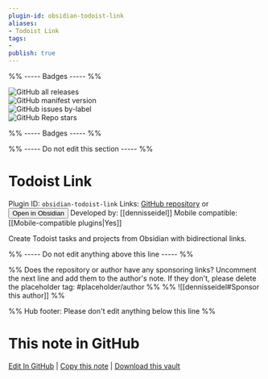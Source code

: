 ```yaml
---
plugin-id: obsidian-todoist-link
aliases:
- Todoist Link
tags: 
- 
publish: true
---
```


%% ----- Badges ----- %%

![GitHub all releases](https://img.shields.io/github/downloads/dennisseidel/obsidian-todoist-link/total?color=573E7A&logo=github&style=for-the-badge)   
![GitHub manifest version](https://img.shields.io/github/manifest-json/v/dennisseidel/obsidian-todoist-link?color=573E7A&logo=github&style=for-the-badge)   
![GitHub issues by-label](https://img.shields.io/github/issues/dennisseidel/obsidian-todoist-link/help%20wanted?color=573E7A&logo=github&style=for-the-badge)   
![GitHub Repo stars](https://img.shields.io/github/stars/dennisseidel/obsidian-todoist-link?color=573E7A&logo=github&style=for-the-badge)

%% ----- Badges ----- %%

%% ----- Do not edit this section ----- %%

# Todoist Link

Plugin ID: `obsidian-todoist-link`
Links: [GitHub repository](https://github.com/dennisseidel/obsidian-todoist-link) or [<button id=HH>Open in Obsidian</button>](obsidian://show-plugin?id=obsidian-todoist-link)
Developed by: [[dennisseidel]]
Mobile compatible: [[Mobile-compatible plugins|Yes]]

Create Todoist tasks and projects from Obsidian with bidirectional links.

%% ----- Do not edit anything above this line ----- %% 

%% Does the repository or author have any sponsoring links? Uncomment the next line and add them to the author's note. If they don't, please delete the placeholder tag: #placeholder/author %%
%% ![[dennisseidel#Sponsor this author]] %%

%% Hub footer: Please don't edit anything below this line %%

# This note in GitHub

<span class="git-footer">[Edit In GitHub](https://github.dev/obsidian-community/obsidian-hub/blob/main/02%20-%20Community%20Expansions/02.05%20All%20Community%20Expansions/Plugins/obsidian-todoist-link.md "git-hub-edit-note") | [Copy this note](https://raw.githubusercontent.com/obsidian-community/obsidian-hub/main/02%20-%20Community%20Expansions/02.05%20All%20Community%20Expansions/Plugins/obsidian-todoist-link.md "git-hub-copy-note") | [Download this vault](https://github.com/obsidian-community/obsidian-hub/archive/refs/heads/main.zip "git-hub-download-vault") </span>
